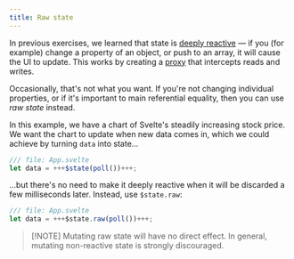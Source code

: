 ```yaml
---
title: Raw state
---
```


In previous exercises, we learned that state is [deeply reactive](deep-state) — if you (for example) change a property of an object, or push to an array, it will cause the UI to update. This works by creating a [proxy](https://developer.mozilla.org/en-US/docs/Web/JavaScript/Reference/Global_Objects/Proxy) that intercepts reads and writes.

Occasionally, that's not what you want. If you're not changing individual properties, or if it's important to main referential equality, then you can use _raw state_ instead.

In this example, we have a chart of Svelte's steadily increasing stock price. We want the chart to update when new data comes in, which we could achieve by turning `data` into state...

```js
/// file: App.svelte
let data = +++$state(poll())+++;
```

...but there's no need to make it deeply reactive when it will be discarded a few milliseconds later. Instead, use `$state.raw`:

```js
/// file: App.svelte
let data = +++$state.raw(poll())+++;
```

> [!NOTE] Mutating raw state will have no direct effect. In general, mutating non-reactive state is strongly discouraged.
